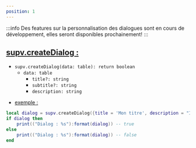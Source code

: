 ```yaml
---
position: 1
---
```


:::info
Des features sur la personnalisation des dialogues sont en cours de développement, elles seront disponibles prochainement!
:::

<h2><u>supv.createDialog :</u></h2>

* `supv.createDialog(data: table): return boolean`
    * `data: table`
        * `title?: string`
        * `subtitle?: string`
        * `description: string`


- <p><u>exemple :</u></p>

```lua
local dialog = supv.createDialog({title = 'Mon titre', description = "Ici je peux écrire ce que j'ai envie!"})
if dialog then
    print(("Dialog : %s"):format(dialog)) -- true
else
    print(("Dialog : %s"):format(dialog)) -- false
end
```